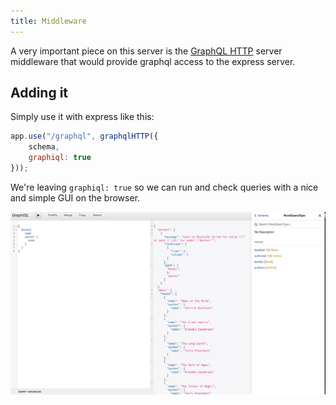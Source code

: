 ```yaml
---
title: Middleware
---
```


A very important piece on this server is the [GraphQL HTTP](https://github.com/graphql/express-graphql) server middleware that would provide graphql access to the express server.

## Adding it

Simply use it with express like this:
```js
app.use("/graphql", graphqlHTTP({
    schema,
    graphiql: true
}));
```
We're leaving `graphiql: true` so we can run and check queries with a nice and simple GUI on the browser.   

![graphiql overview](/img/graphiql.png)